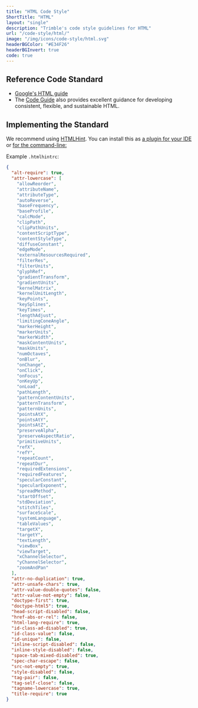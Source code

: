 ```yaml
---
title: "HTML Code Style"
ShortTitle: "HTML"
layout: "single"
description: "Trimble's code style guidelines for HTML"
url: "/code-style/html/"
image: "/img/icons/code-style/html.svg"
headerBGColor: "#E34F26"
headerBGInvert: true
code: true
---
```


## Reference Code Standard

- [Google's HTML guide](https://google.github.io/styleguide/htmlcssguide.html)
- The [Code Guide](https://codeguide.co/) also provides excellent guidance for developing consistent, flexible, and sustainable HTML.

## Implementing the Standard

We recommend using [HTMLHint](https://htmlhint.com). You can install this as [a plugin for your IDE](https://htmlhint.com/docs/user-guide/integrations/editor) or [for the command-line:](https://htmlhint.com/docs/user-guide/getting-started)

Example `.htmlhintrc`:

```json
{
  "alt-require": true,
  "attr-lowercase": [
    "allowReorder",
    "attributeName",
    "attributeType",
    "autoReverse",
    "baseFrequency",
    "baseProfile",
    "calcMode",
    "clipPath",
    "clipPathUnits",
    "contentScriptType",
    "contentStyleType",
    "diffuseConstant",
    "edgeMode",
    "externalResourcesRequired",
    "filterRes",
    "filterUnits",
    "glyphRef",
    "gradientTransform",
    "gradientUnits",
    "kernelMatrix",
    "kernelUnitLength",
    "keyPoints",
    "keySplines",
    "keyTimes",
    "lengthAdjust",
    "limitingConeAngle",
    "markerHeight",
    "markerUnits",
    "markerWidth",
    "maskContentUnits",
    "maskUnits",
    "numOctaves",
    "onBlur",
    "onChange",
    "onClick",
    "onFocus",
    "onKeyUp",
    "onLoad",
    "pathLength",
    "patternContentUnits",
    "patternTransform",
    "patternUnits",
    "pointsAtX",
    "pointsAtY",
    "pointsAtZ",
    "preserveAlpha",
    "preserveAspectRatio",
    "primitiveUnits",
    "refX",
    "refY",
    "repeatCount",
    "repeatDur",
    "requiredExtensions",
    "requiredFeatures",
    "specularConstant",
    "specularExponent",
    "spreadMethod",
    "startOffset",
    "stdDeviation",
    "stitchTiles",
    "surfaceScale",
    "systemLanguage",
    "tableValues",
    "targetX",
    "targetY",
    "textLength",
    "viewBox",
    "viewTarget",
    "xChannelSelector",
    "yChannelSelector",
    "zoomAndPan"
  ],
  "attr-no-duplication": true,
  "attr-unsafe-chars": true,
  "attr-value-double-quotes": false,
  "attr-value-not-empty": false,
  "doctype-first": true,
  "doctype-html5": true,
  "head-script-disabled": false,
  "href-abs-or-rel": false,
  "html-lang-require": true,
  "id-class-ad-disabled": true,
  "id-class-value": false,
  "id-unique": false,
  "inline-script-disabled": false,
  "inline-style-disabled": false,
  "space-tab-mixed-disabled": true,
  "spec-char-escape": false,
  "src-not-empty": true,
  "style-disabled": false,
  "tag-pair": false,
  "tag-self-close": false,
  "tagname-lowercase": true,
  "title-require": true
}
```
